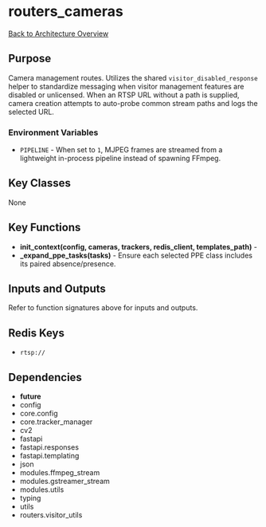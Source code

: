 # routers_cameras
[Back to Architecture Overview](../README.md)

## Purpose
Camera management routes. Utilizes the shared
`visitor_disabled_response` helper to standardize messaging when visitor
management features are disabled or unlicensed.
When an RTSP URL without a path is supplied, camera creation attempts
to auto-probe common stream paths and logs the selected URL.

### Environment Variables

- `PIPELINE` - When set to `1`, MJPEG frames are streamed from a
  lightweight in-process pipeline instead of spawning FFmpeg.

## Key Classes
None

## Key Functions
- **init_context(config, cameras, trackers, redis_client, templates_path)** -
- **_expand_ppe_tasks(tasks)** - Ensure each selected PPE class includes its paired absence/presence.

## Inputs and Outputs
Refer to function signatures above for inputs and outputs.

## Redis Keys
- `rtsp://`

## Dependencies
- __future__
- config
- core.config
- core.tracker_manager
- cv2
- fastapi
- fastapi.responses
- fastapi.templating
- json
- modules.ffmpeg_stream
- modules.gstreamer_stream
- modules.utils
- typing
- utils
- routers.visitor_utils
